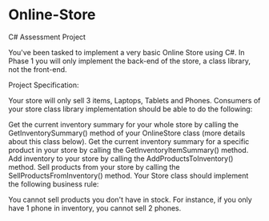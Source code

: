 
# Online-Store
C# Assessment Project

You've been tasked to implement a very basic Online Store using C#. In Phase 1 you will only implement the back-end of the store, a class library, not the front-end.

Project Specification:

Your store will only sell 3 items, Laptops, Tablets and Phones. Consumers of your store class library implementation should be able to do the following:

Get the current inventory summary for your whole store by calling the GetInventorySummary() method of your OnlineStore class (more details about this class below).
Get the current inventory summary for a specific product in your store by calling the GetInventoryItemSummary() method.
Add inventory to your store by calling the AddProductsToInventory() method.
Sell products from your store by calling the SellProductsFromInventory() method.
Your Store class should implement the following business rule:

You cannot sell products you don't have in stock. For instance, if you only have 1 phone in inventory, you cannot sell 2 phones.
